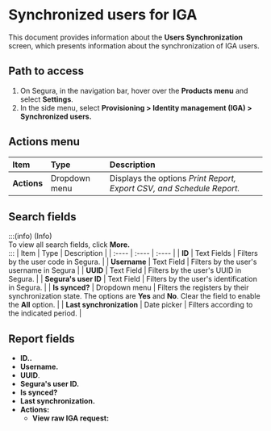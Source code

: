 # Synchronized users for IGA

This document provides information about the **Users Synchronization** screen, which presents information about the synchronization of IGA users.

## Path to access
1. On Segura, in the navigation bar, hover over the **Products menu** and select **Settings**.  
2. In the side menu, select **Provisioning \> Identity management (IGA) \> Synchronized users.**

## Actions menu
| Item | Type | Description |
| :---- | :---- | :---- |
| **Actions** | Dropdown menu | Displays the options *Print Report, Export CSV, and Schedule Report.* |

## Search fields
:::(info) (Info)  
To view all search fields, click **More.**  
:::
| Item | Type | Description |
| :---- | :---- | :---- |
| **ID** | Text Fields | Filters by the user code in Segura. |
| **Username** | Text Field | Filters by the user's username in Segura |
| **UUID** | Text Field | Filters by the user's UUID in Segura. |
| **Segura's user ID** | Text Field | Filters by the user's identification in Segura. |
| **Is synced?** | Dropdown menu | Filters the registers by their synchronization state. The options are **Yes** and **No**. Clear the field to enable the **All** option. |
| **Last synchronization** | Date picker | Filters according to the indicated period. |

## Report fields
* **ID..**  
* **Username.**  
* **UUID**.  
* **Segura's user ID.**  
* **Is synced?**  
* **Last synchronization.**  
* **Actions:**  
  * **View raw IGA request:** 